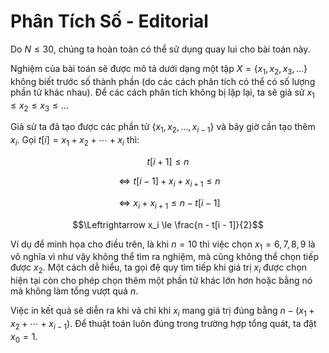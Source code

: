 # Phân Tích Số - Editorial

Do $N \le 30,$ chúng ta hoàn toàn có thể sử dụng quay lui cho bài toán này.

Nghiệm của bài toán sẽ được mô tả dưới dạng một tập $X = \{x_1, x_2, x_3, \dots\}$ không biết trước số thành phần (do các cách phân tích có thể có số lượng phần tử khác nhau). Để các cách phân tích không bị lặp lại, ta sẽ giả sử $x_1 \le x_2 \le x_3 \le \dots$

Giả sử ta đã tạo được các phần tử $\{x_1, x_2, \dots, x_{i - 1}\}$ và bây giờ cần tạo thêm $x_i$. Gọi $t[i] = x_1 + x_2 + \cdots + x_i$ thì:

$$t[i + 1] \le n$$

$$\Leftrightarrow t[i - 1] + x_i + x_{i + 1} \le n$$

$$\Leftrightarrow x_i + x_{i + 1} \le n - t[i - 1]$$

$$\Leftrightarrow x_i \le \frac{n - t[i - 1]}{2}$$

Ví dụ để minh họa cho điều trên, là khi $n = 10$ thì việc chọn $x_1 = 6, 7, 8, 9$ là vô nghĩa vì như vậy không thể tìm ra nghiệm, mà cũng không thể chọn tiếp được $x_2$. Một cách dễ hiểu, ta gọi đệ quy tìm tiếp khi giá trị $x_i$ được chọn hiện tại còn cho phép chọn thêm một phần tử khác lớn hơn hoặc bằng nó mà không làm tổng vượt quá $n$.

Việc in kết quả sẽ diễn ra khi và chỉ khi $x_i$ mang giá trị đúng bằng $n - (x_1 + x_2 + \cdots + x_{i - 1})$. Để thuật toán luôn đúng trong trường hợp tổng quát, ta đặt $x_0 = 1$.